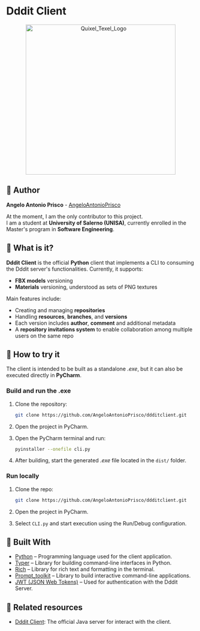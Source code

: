 # Dddit Client

<p align="center"><img src='https://i.postimg.cc/QxnvK4LL/dddit-upscaled.png' alt="Quixel_Texel_Logo" height="400"></p>

## 👋 Author

**Angelo Antonio Prisco** - [AngeloAntonioPrisco](https://github.com/AngeloAntonioPrisco)  

At the moment, I am the only contributor to this project.  
I am a student at **University of Salerno (UNISA)**, currently enrolled in the Master's program in **Software Engineering**.

## 📌 What is it?

**Dddit Client** is the official **Python** client that implements a CLI to consuming the Dddit server's functionalities.
Currently, it supports:

- **FBX models** versioning
- **Materials** versioning, understood as sets of PNG textures  

Main features include:
- Creating and managing **repositories**  
- Handling **resources**, **branches**, and **versions**  
- Each version includes **author**, **comment** and additional metadata  
- A **repository invitations system** to enable collaboration among multiple users on the same repo

## 🚀 How to try it

The client is intended to be built as a standalone *.exe*, but it can also be executed directly in **PyCharm**.

### Build and run the .exe
1. Clone the repository:
   ```bash
   git clone https://github.com/AngeloAntonioPrisco/ddditclient.git
   ```

2. Open the project in PyCharm.

3. Open the PyCharm terminal and run:
    ```bash
    pyinstaller --onefile cli.py
    ```

4. After building, start the generated *.exe* file located in the `dist/` folder.

### Run locally
1. Clone the repo:
   ```bash
   git clone https://github.com/AngeloAntonioPrisco/ddditclient.git
   ```

2. Open the project in PyCharm.

3. Select `CLI.py` and start execution using the Run/Debug configuration.

## 🧱 Built With

- [Python](https://www.python.org/) – Programming language used for the client application.  
- [Typer](https://typer.tiangolo.com/) – Library for building command-line interfaces in Python.  
- [Rich](https://github.com/Textualize/rich) – Library for rich text and formatting in the terminal.  
- [Prompt_toolkit](https://github.com/prompt-toolkit/python-prompt-toolkit) – Library to build interactive command-line applications.  
- [JWT (JSON Web Tokens)](https://jwt.io/) – Used for authentication with the Dddit Server.


## 🔗 Related resources
- [Dddit Client](https://github.com/AngeloAntonioPrisco/ddditserver): The official Java server for interact with the client.
